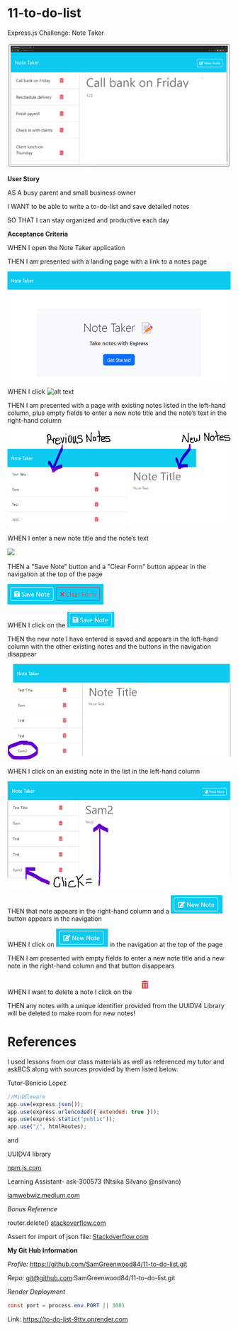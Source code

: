# 11-to-do-list

Express.js Challenge: Note Taker

![alt text](public/assets/images/Mockup.png)

**User Story**

AS A busy parent and small business owner

I WANT to be able to write a to-do-list and save detailed notes

SO THAT I can stay organized and productive each day

**Acceptance Criteria**

WHEN I open the Note Taker application

THEN I am presented with a landing page with a link to a notes page

![alt text](public/assets/images/landingpage.png)

WHEN I click ![alt text](image.png)

THEN I am presented with a page with existing notes listed in the left-hand column, plus empty fields to enter a new note title and the note’s text
in the right-hand column

![alt text](public/assets/images/example.png)

WHEN I enter a new note title and the note’s text

![
](public/assets/images/newnote.png)

THEN a "Save Note" button and a "Clear Form" button appear in the navigation at the top of the page

![alt text](public/assets/images/saveclear.png)

WHEN I click on the ![alt text](public/assets/images/savenote.png)

THEN the new note I have entered is saved and appears in the left-hand column with the other existing notes and the buttons in the navigation disappear

![alt text](public/assets/images/successtest.png)

WHEN I click on an existing note in the list in the left-hand column

![alt text](public/assets/images/clicktodisplay.png)

THEN that note appears in the right-hand column and a ![alt text](public/assets/images/newnotebtn.png) button appears in the navigation

WHEN I click on ![alt text](public/assets/images/newnotebtn.png) in the navigation at the top of the page

THEN I am presented with empty fields to enter a new note title and a new note in the right-hand column and that button disappears

WHEN I want to delete a note I click on the ![alt text](public/assets/images/delete.png)

THEN any notes with a unique identifier provided from the UUIDV4 Library will be deleted to make room for new notes!

# References

I used lessons from our class materials as well as referenced my tutor and askBCS along with sources provided by them listed below.

Tutor-Benicio Lopez

```javascript
//Middleware
app.use(express.json());
app.use(express.urlencoded({ extended: true }));
app.use(express.static("public"));
app.use("/", htmlRoutes);
```

and

UUIDV4 library

[npm.js.com](www.npmjs.com/package/uuidv4)

Learning Assistant- ask-300573 (Ntsika Silvano @nsilvano)

[iamwebwiz.medium.com](iamwebwiz.medium.com/how-to-fix-dirname-is-not-defined-in-es-module-scope-34d94a86694d)

_Bonus Reference_

router.delete()
[stackoverflow.com](stackoverflow.com/questions/68613707/how-to-fix-router-delete-which-is-not-working-express)

Assert for import of json file: [Stackoverflow.com](https:///stackoverflow.com/questions/70106880/err-import-assertion-type-missing-for-import-of-json-file)

**My Git Hub Information**

_Profile:_
https://github.com/SamGreenwood84/11-to-do-list.git

_Repo:_
git@github.com:SamGreenwood84/11-to-do-list.git

_Render Deployment_

```java
const port = process.env.PORT || 3001
```

Link: https://to-do-list-9ttv.onrender.com

